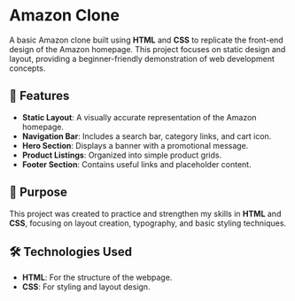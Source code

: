 # Amazon Clone

A basic Amazon clone built using **HTML** and **CSS** to replicate the front-end design of the Amazon homepage. This project focuses on static design and layout, providing a beginner-friendly demonstration of web development concepts.

## 🔧 Features

- **Static Layout**: A visually accurate representation of the Amazon homepage.
- **Navigation Bar**: Includes a search bar, category links, and cart icon.
- **Hero Section**: Displays a banner with a promotional message.
- **Product Listings**: Organized into simple product grids.
- **Footer Section**: Contains useful links and placeholder content.

## 🎯 Purpose

This project was created to practice and strengthen my skills in **HTML** and **CSS**, focusing on layout creation, typography, and basic styling techniques.

## 🛠️ Technologies Used

- **HTML**: For the structure of the webpage.
- **CSS**: For styling and layout design.

